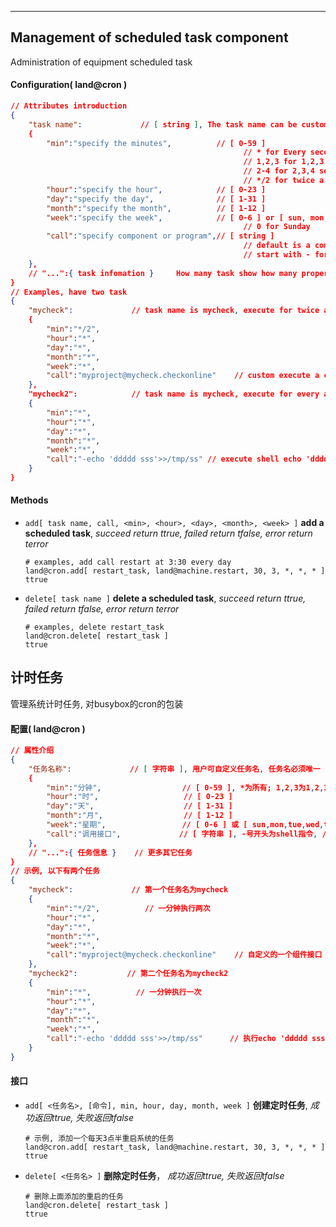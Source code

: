 ***

## Management of scheduled task component
Administration of equipment scheduled task

#### Configuration( land@cron )

```json
// Attributes introduction 
{
    "task name":             // [ string ], The task name can be customized and must be unique
    {
        "min":"specify the minutes",          // [ 0-59 ]
                                                    // * for Every second  
                                                    // 1,2,3 for 1,2,3 second
                                                    // 2-4 for 2,3,4 second
                                                    // */2 for twice a minute
        "hour":"specify the hour",            // [ 0-23 ]
        "day":"specify the day",              // [ 1-31 ]
        "month":"specify the month",          // [ 1-12 ]
        "week":"specify the week",            // [ 0-6 ] or [ sun, mon, tue, wed, thu, fir, sat ]
                                                    // 0 for Sunday
        "call":"specify component or program",// [ string ]
                                                    // default is a component method
                                                    // start with - for shell command
    },
    // "...":{ task infomation }     How many task show how many properties
}
// Examples, have two task
{
    "mycheck":             // task name is mycheck, execute for twice a minute
    {
        "min":"*/2",
        "hour":"*",
        "day":"*",
        "month":"*",
        "week":"*",
        "call":"myproject@mycheck.checkonline"    // custom execute a component method
    },
    "mycheck2":            // task name is mycheck, execute for every a minute
    {
        "min":"*",
        "hour":"*",
        "day":"*",
        "month":"*",
        "week":"*",
        "call":"-echo 'ddddd sss'>>/tmp/ss" // execute shell echo 'ddddd sss'>>/tmp/ss
    }
}
```  

#### **Methods**

+ `add[ task name, call, <min>, <hour>, <day>, <month>, <week> ]` **add a scheduled task**, *succeed return ttrue, failed return tfalse, error return terror*
    ```shell
    # examples, add call restart at 3:30 every day
    land@cron.add[ restart_task, land@machine.restart, 30, 3, *, *, * ]
    ttrue
    ```

+ `delete[ task name ]` **delete a scheduled task**, *succeed return ttrue, failed return tfalse, error return terror*
    ```shell
    # examples, delete restart_task
    land@cron.delete[ restart_task ]
    ttrue
    ```



## 计时任务
管理系统计时任务, 对busybox的cron的包装

#### **配置( land@cron )** 
```json
// 属性介绍
{
    "任务名称":             // [ 字符串 ], 用户可自定义任务名, 任务名必须唯一
    {
        "min":"分钟",                  // [ 0-59 ], *为所有; 1,2,3为1,2,3秒; 2-4为2,3,4秒, */2为一分钟两次
        "hour":"时",                   // [ 0-23 ]
        "day":"天",                    // [ 1-31 ]
        "month":"月",                  // [ 1-12 ]
        "week":"星期",                 // [ 0-6 ] 或 [ sun,mon,tue,wed,thu,fir,sat ], 0为星期日
        "call":"调用接口",             // [ 字符串 ], -号开头为shell指令, /开头为一个对应的程序
    },
    // "...":{ 任务信息 }    // 更多其它任务
}
// 示例, 以下有两个任务
{
    "mycheck":             // 第一个任务名为mycheck
    {
        "min":"*/2",          // 一分钟执行两次
        "hour":"*",
        "day":"*",
        "month":"*",
        "week":"*",
        "call":"myproject@mycheck.checkonline"    // 自定义的一个组件接口
    },
    "mycheck2":           // 第二个任务名为mycheck2
    {
        "min":"*",          // 一分钟执行一次
        "hour":"*",
        "day":"*",
        "month":"*",
        "week":"*",
        "call":"-echo 'ddddd sss'>>/tmp/ss"      // 执行echo 'ddddd sss'>>/tmp/ss
    }
}
```


#### **接口** 

+ `add[ <任务名>, [命令], min, hour, day, month, week ]` **创建定时任务**, *成功返回ttrue, 失败返回tfalse*
    ```shell
    # 示例, 添加一个每天3点半重启系统的任务
    land@cron.add[ restart_task, land@machine.restart, 30, 3, *, *, * ]
    ttrue
    ```

+ `delete[ <任务名> ]` **删除定时任务**， *成功返回ttrue, 失败返回tfalse*
    ```shell
    # 删除上面添加的重启的任务
    land@cron.delete[ restart_task ]
    ttrue
    ```

